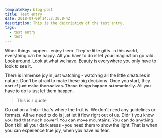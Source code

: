 ```yaml
---
templateKey: blog-post
title: Test entry
date: 2018-09-09T14:52:30.044Z
description: This is the description of the test entry.
tags:
  - test entry
  - test
---
```

When things happen - enjoy them. They're little gifts. In this world, everything can be happy. All you have to do is let your imagination go wild. Look around. Look at what we have. Beauty is everywhere you only have to look to see it.



There is immense joy in just watching - watching all the little creatures in nature. Don't be afraid to make these big decisions. Once you start, they sort of just make themselves. These things happen automatically. All you have to do is just let them happen.



> This is a quote



Go out on a limb - that's where the fruit is. We don't need any guidelines or formats. All we need to do is just let it flow right out of us. Didn't you know you had that much power? You can move mountains. You can do anything. Don't kill all your dark areas - you need them to show the light. That is when you can experience true joy, when you have no fear.
